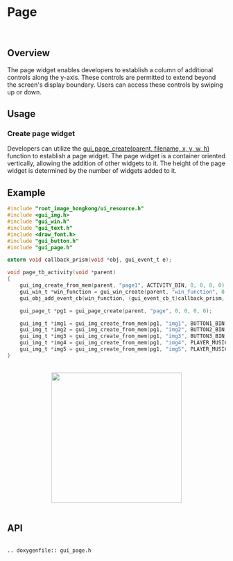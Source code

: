 # Page
<br>

## Overview

The page widget enables developers to establish a column of additional controls along the y-axis. These controls are permitted to extend beyond the screen's display boundary. Users can access these controls by swiping up or down.

## Usage

### Create page widget

Developers can utilize the [gui_page_create(parent, filename, x, y, w, h)](#gui_page_create) function to establish a page widget. The page widget is a container oriented vertically, allowing the addition of other widgets to it. The height of the page widget is determined by the number of widgets added to it.

## Example

```c
#include "root_image_hongkong/ui_resource.h"
#include <gui_img.h>
#include "gui_win.h"
#include "gui_text.h"
#include <draw_font.h>
#include "gui_button.h"
#include "gui_page.h"

extern void callback_prism(void *obj, gui_event_t e);

void page_tb_activity(void *parent)
{
    gui_img_create_from_mem(parent, "page1", ACTIVITY_BIN, 0, 0, 0, 0);
    gui_win_t *win_function = gui_win_create(parent, "win_function", 0, 0, 368, 448);
    gui_obj_add_event_cb(win_function, (gui_event_cb_t)callback_prism, GUI_EVENT_TOUCH_LONG, NULL);

    gui_page_t *pg1 = gui_page_create(parent, "page", 0, 0, 0, 0);

    gui_img_t *img1 = gui_img_create_from_mem(pg1, "img1", BUTTON1_BIN, 0, 150, 0, 0);
    gui_img_t *img2 = gui_img_create_from_mem(pg1, "img2", BUTTON2_BIN, 0, 230, 0, 0);
    gui_img_t *img3 = gui_img_create_from_mem(pg1, "img3", BUTTON3_BIN, 0, 300, 0, 0);
    gui_img_t *img4 = gui_img_create_from_mem(pg1, "img4", PLAYER_MUSIC_REWIND_ICON_BIN, 0, 380, 0, 0);
    gui_img_t *img5 = gui_img_create_from_mem(pg1, "img5", PLAYER_MUSIC_WIND_ICON_BIN, 0, 460, 0, 0);
}
```
<br>
<div style="text-align: center"><img src="https://foruda.gitee.com/images/1702980322226942161/b6425e49_10641540.gif " width = "300" /></div>
<br>

<span id = "gui_page_create">

## API

</span>

```eval_rst

.. doxygenfile:: gui_page.h

```
